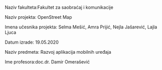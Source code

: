 Naziv fakulteta:Fakultet za saobraćaj i komunikacije

Naziv projekta: OpenStreet Map

Imena učesnika projekta: Selma Mešić, Amra Prijić, Nejla Jašarević, Lajla Ljuca

Datum izrade: 19.05.2020

Naziv predmeta: Razvoj aplikacija mobilnih uređaja

Ime profesora:doc.dr. Damir Omerašević

